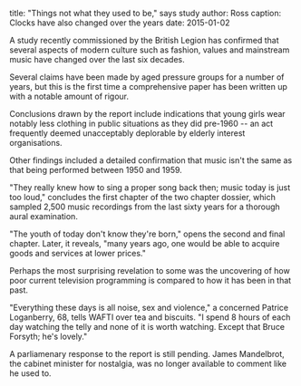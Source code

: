 title: "Things not what they used to be," says study
author: Ross
caption: Clocks have also changed over the years
date: 2015-01-02

A study recently commissioned by the British Legion has confirmed that several
aspects of modern culture such as fashion, values and mainstream music have
changed over the last six decades.

Several claims have been made by aged pressure groups for a number of years, but
this is the first time a comprehensive paper has been written up with a notable
amount of rigour.

Conclusions drawn by the report include indications that young girls wear
notably less clothing in public situations as they did pre-1960 -- an act
frequently deemed unacceptably deplorable by elderly interest organisations.

Other findings included a detailed confirmation that music isn't the same as
that being performed between 1950 and 1959.

"They really knew how to sing a proper song back then; music today is just too
loud," concludes the first chapter of the two chapter dossier, which sampled
2,500 music recordings from the last sixty years for a thorough aural
examination.

"The youth of today don't know they're born," opens the second and final
chapter. Later, it reveals, "many years ago, one would be able to acquire goods
and services at lower prices."

Perhaps the most surprising revelation to some was the uncovering of how poor
current television programming is compared to how it has been in that past.

"Everything these days is all noise, sex and violence," a concerned Patrice
Loganberry, 68, tells WAFTI over tea and biscuits. "I spend 8 hours of each day
watching the telly and none of it is worth watching. Except that Bruce Forsyth;
he's lovely."

A parliamenary response to the report is still pending. James Mandelbrot, the
cabinet minister for nostalgia, was no longer available to comment like he used
to.
